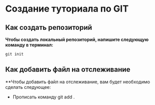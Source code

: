 # Создание туториала по GIT

## Как создать репозиторий


**Чтобы создать локальный репозиторий, напишите следующую команду в терминал:**
```
git init
```

## Как добавить файл на отслеживание

**Чтобы добавить файл на отслеживание, вам будет необходимо сделать следующее:

- Прописать команду git add .
